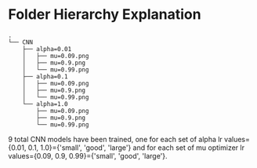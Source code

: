 # Folder Hierarchy Explanation

```
.
└── CNN
    ├── alpha=0.01
    │   ├── mu=0.09.png 
    │   ├── mu=0.9.png
    │   └── mu=0.99.png
    ├── alpha=0.1
    │   ├── mu=0.09.png
    │   ├── mu=0.9.png
    │   └── mu=0.99.png
    └── alpha=1.0
        ├── mu=0.09.png
        ├── mu=0.9.png
        └── mu=0.99.png
```

9 total CNN models have been trained, one for each set of alpha lr values={0.01, 0.1, 1.0}={'small', 'good', 'large'} and for each set of mu optimizer lr values={0.09, 0.9, 0.99}={'small', 'good', 'large'}.
